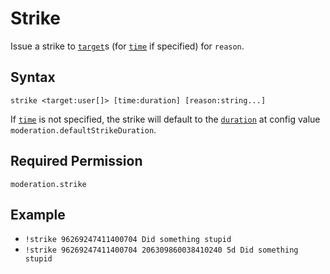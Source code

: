 # Strike

Issue a strike to [`target`](../../../reference/object-types.md#user)s (for [`time`](../../../reference/object-types.md#duration) if specified) for `reason`.

## Syntax

`strike <target:user[]> [time:duration] [reason:string...]`

If [`time`](../../../reference/object-types.md#duration) is not specified, the strike will default to the [`duration`](../../../reference/object-types.md#duration) at config value `moderation.defaultStrikeDuration`.

## Required Permission

`moderation.strike`

## Example

- `!strike 96269247411400704 Did something stupid`
- `!strike 96269247411400704 206309860038410240 5d Did something stupid`
